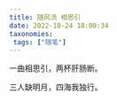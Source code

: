 ```yaml
---
title: 随风流 相思引
date: 2022-10-24 18:00:34
taxonomies:
 tags: ["随笔"]
---
```



一曲相思引，两杯肝肠断。

三人缺明月，四海我独行。


